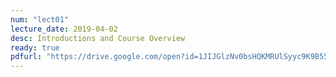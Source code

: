 ```yaml
---
num: "lect01"
lecture_date: 2019-04-02
desc: Introductions and Course Overview
ready: true
pdfurl: "https://drive.google.com/open?id=1JIJGlzNv0bsHQKMRUlSyyc9K9B55-ijk"
---
```


